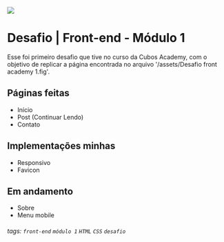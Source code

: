 ![](https://i.imgur.com/xG74tOh.png)

# Desafio | Front-end - Módulo 1

Esse foi primeiro desafio que tive no curso da Cubos Academy, com o objetivo de replicar a página encontrada no arquivo '/assets/Desafio front academy 1.fig'.

## Páginas feitas

- Início
- Post (Continuar Lendo)
- Contato

## Implementações minhas

- Responsivo
- Favicon

## Em andamento

- Sobre
- Menu mobile

###### tags: `front-end` `módulo 1` `HTML` `CSS` `desafio`
